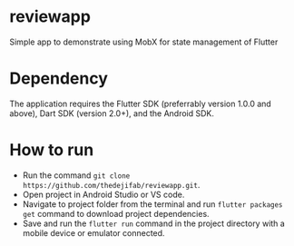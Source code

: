 # reviewapp
Simple app to demonstrate using MobX for state management of Flutter

# Dependency
The application requires the Flutter SDK (preferrably version 1.0.0 and above), Dart SDK (version 2.0+), and the Android SDK.

# How to run
* Run the command `git clone https://github.com/thedejifab/reviewapp.git`.
* Open project in Android Studio or VS code.
* Navigate to project folder from the terminal and run `flutter packages get` command to download project dependencies.
* Save and run the `flutter run` command in the project directory with a mobile device or emulator connected.